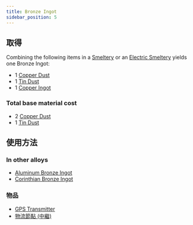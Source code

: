 ```yaml
---
title: Bronze Ingot
sidebar_position: 5
---
```


## 取得

Combining the following items in a [Smeltery](Smeltery) or an [Electric Smeltery](Electric-Smeltery) yields one Bronze Ingot:

* 1 [Copper Dust](Copper-Dust)
* 1 [Tin Dust](Tin-Dust)
* 1 [Copper Ingot](Copper-Ingot)

### Total base material cost

* 2 [Copper Dust](Copper-Dust)
* 1 [Tin Dust](Tin-Dust)

## 使用方法

### In other alloys

* [Aluminum Bronze Ingot](Aluminum-Bronze-Ingot)
* [Corinthian Bronze Ingot](Corinthian-Bronze-Ingot)

### 物品

* [GPS Transmitter](GPS-Transmitter)
* [物流節點 (中繼)](Connector-Node)
